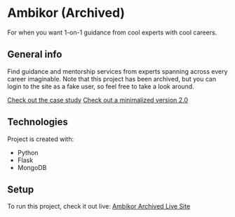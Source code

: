 # Ambikor (Archived)
For when you want 1-on-1 guidance from cool experts with cool careers.

## General info
Find guidance and mentorship services from experts spanning across every career imaginable. Note that this project has been archived, but you can login to the site as a fake user, so feel free to take a look around.

[Check out the case study](https://www.lamarelimbo.com/case-studies/ambikor-case-study "Ambikor's Case Study")
[Check out a minimalized version 2.0](https://www.ambikor.com/ "Ambikor 2.0")
	
## Technologies
Project is created with:
* Python
* Flask
* MongoDB
	
## Setup
To run this project, check it out live:
[Ambikor Archived Live Site](https://ambikor-archived.herokuapp.com/ "Ambikor's Homepage")
